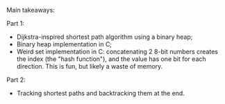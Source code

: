 Main takeaways:

Part 1:
- Dijkstra-inspired shortest path algorithm using a binary heap;
- Binary heap implementation in C;
- Weird set implementation in C: concatenating 2 8-bit numbers creates the index (the "hash function"), and the value has one bit for each direction. This is fun, but likely a waste of memory.

Part 2:
- Tracking shortest paths and backtracking them at the end.
